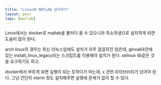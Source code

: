 ```yaml
---
title: "Linux에 MATLAB 설치하기"
layout: post
tags: [matlab]
---
```


Linux에서는 docker로 matlab을 불러다 쓸 수 있으니까 최소희생으로 설치하게 되면 도움이 많이 된다. 

arch linux의 경우는 최신 리눅스임에도 설치가 아주 깔끔하진 않은데, glnxa64안에 있는 install_linux_legacy라는 스크립트를 이용해야 설치가 된다. selinux lib같은 것을 요구하기도 하고.

docker에서 부르게 되면 실행이 되는 듯하다가 마는데, x 관련 라이브러리가 있어야 된다. 그냥 간단히 xterm 정도 설치해주면 실행에 문제가 없이 할 수 있다.
